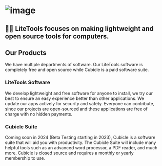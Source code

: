 # ![image](https://user-images.githubusercontent.com/53088136/151556610-ef152057-0e92-4c4b-851e-1313f269eb0e.png) 

## 🙋‍♀️ **LiteTools focuses on making lightweight and open source tools for computers.**



## Our Products
We have multiple departments of software. Our LiteTools software is completely free and open source while Cubicle is a paid software suite.

### LiteTools Software
We develop lightweight and free software for anyone to install, we try our best to ensure an easy experience better than other applications. We update our apps actively for security and safety. Everyone can contribute, since our projects are open-sourced and these applications are free of charge with no hidden payments.

### Cubicle Suite
Coming soon in 2024 (Beta Testing starting in 2023), Cubicle is a software suite that will aid you with productivity. The Cubicle Suite will include many helpful tools such as an advanced word processor, a PDF reader, and much more. Cubicle is closed source and requires a monthly or yearly membership to use.


<!--
Hey! If you're seeing this, you're cool.
-->
